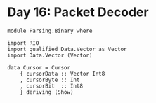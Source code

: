 # Day 16: Packet Decoder

``` {.haskell file=app/Parsing/Binary.hs}
module Parsing.Binary where

import RIO
import qualified Data.Vector as Vector
import Data.Vector (Vector)

data Cursor = Cursor
    { cursorData :: Vector Int8
    , cursorByte :: Int
    , cursorBit  :: Int8
    } deriving (Show)
```
